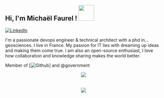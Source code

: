 <h2> Hi, I'm Michaël Faurel ! <img src="https://media.giphy.com/media/WUlplcMpOCEmTGBtBW/giphy.gif" width="50"></h2>

[![Linkedln](https://img.shields.io/badge/LinkedIn-0077B5?style=flat-square&logo=linkedin&logoColor=white)](https://www.linkedin.com/in/MichaelFaurel/)

I'm a passionate devops engineer & technical architect with a phd in... geosciences. I live in France. My passion for IT lies with dreaming up ideas and making them come true. I am also an open-source enthusiast, I love how collaboration and knowledge sharing makes the world better. 

Member of [![Github](@ansforge)] and @government

<div align="center" >
  <img align="center" src="https://github-profile-trophy.vercel.app/?username=mfaurel&theme=flat&margin-w=20&no-frame=true" />
  <br /><br /><br />
  <img align="center" src="https://github-readme-stats.vercel.app/api?username=mfaurel&show_icons=true&theme=gotham" />
</div>

